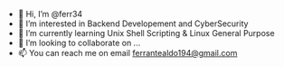 - 👋 Hi, I’m @ferr34
- 👀 I’m interested in Backend Developement and CyberSecurity
- 🌱 I’m currently learning Unix Shell Scripting & Linux General Purpose
- 💞️ I’m looking to collaborate on ...
- 📫 You can reach me on email ferrantealdo194@gmail.com

<!---
ferr34/ferr34 is a ✨ special ✨ repository because its `README.md` (this file) appears on your GitHub profile.
You can click the Preview link to take a look at your changes.
--->
